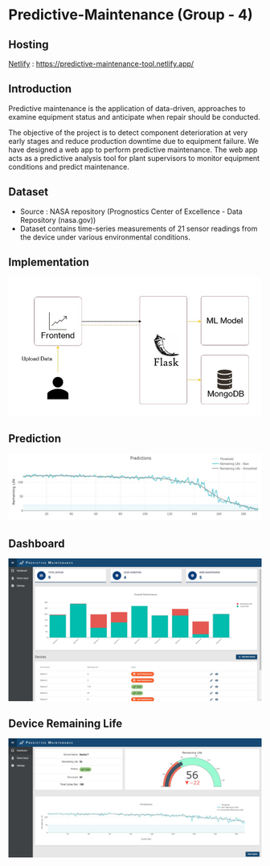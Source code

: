 # Predictive-Maintenance (Group - 4)

## Hosting

[Netlify](https://predictive-maintenance-tool.netlify.app/) : https://predictive-maintenance-tool.netlify.app/ 

## Introduction

Predictive maintenance is the application of data-driven, approaches to examine equipment status and anticipate when repair should be conducted.


The objective of the project is to detect component deterioration at very early stages and reduce production downtime due to equipment failure. We have designed a web app to perform predictive maintenance. The web app acts as a predictive analysis tool for plant supervisors to monitor equipment conditions and predict maintenance.

## Dataset

* Source : NASA repository (Prognostics Center of Excellence - Data Repository (nasa.gov))
* Dataset contains time-series measurements of 21 sensor readings from the device under various environmental conditions.

## Implementation

![Implementation](static_contents/implementation.jpg )


## Prediction

![Prediction](static_contents/prediction_graph.jpg)

## Dashboard

![Dashboard UI](static_contents/dashboard.jpg)

## Device Remaining Life

![Remaining Life](static_contents/prediction-ui.jpg)
